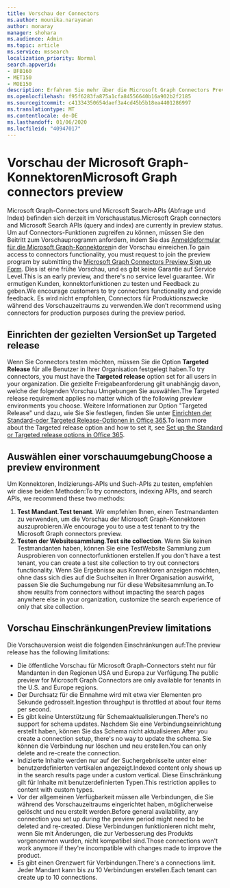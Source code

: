 ```yaml
---
title: Vorschau der Connectors
ms.author: mounika.narayanan
author: monaray
manager: shohara
ms.audience: Admin
ms.topic: article
ms.service: mssearch
localization_priority: Normal
search.appverid:
- BFB160
- MET150
- MOE150
description: Erfahren Sie mehr über die Microsoft Graph Connectors Preview für Microsoft Search.
ms.openlocfilehash: f95f6283fa875a1cfa84556640b16a902b2f2185
ms.sourcegitcommit: c41334350654daef3a4cd45b5b18ea4401286997
ms.translationtype: MT
ms.contentlocale: de-DE
ms.lasthandoff: 01/06/2020
ms.locfileid: "40947017"
---
```

# <a name="microsoft-graph-connectors-preview"></a><span data-ttu-id="30d1c-103">Vorschau der Microsoft Graph-Konnektoren</span><span class="sxs-lookup"><span data-stu-id="30d1c-103">Microsoft Graph connectors preview</span></span>

<span data-ttu-id="30d1c-104">Microsoft Graph-Connectors und Microsoft Search-APIs (Abfrage und Index) befinden sich derzeit im Vorschaustatus.</span><span class="sxs-lookup"><span data-stu-id="30d1c-104">Microsoft Graph connectors and Microsoft Search APIs (query and index) are currently in preview status.</span></span> <span data-ttu-id="30d1c-105">Um auf Connectors-Funktionen zugreifen zu können, müssen Sie den Beitritt zum Vorschauprogramm anfordern, indem Sie das <a href="https://forms.office.com/Pages/ResponsePage.aspx?id=v4j5cvGGr0GRqy180BHbRxWYgu82J_RFnMMATAS6_chUNVYwNU1CMDNZUDBSSDZKWVo2RDJDRjRLQi4u" target="_blank">Anmeldeformular für die Microsoft Graph-Konnektoren</a>in der Vorschau einreichen.</span><span class="sxs-lookup"><span data-stu-id="30d1c-105">To gain access to connectors functionality, you must request to join the preview program by submitting the <a href="https://forms.office.com/Pages/ResponsePage.aspx?id=v4j5cvGGr0GRqy180BHbRxWYgu82J_RFnMMATAS6_chUNVYwNU1CMDNZUDBSSDZKWVo2RDJDRjRLQi4u" target="_blank">Microsoft Graph Connectors Preview Sign up Form</a>.</span></span> <span data-ttu-id="30d1c-106">Dies ist eine frühe Vorschau, und es gibt keine Garantie auf Service Level.</span><span class="sxs-lookup"><span data-stu-id="30d1c-106">This is an early preview, and there's no service level guarantee.</span></span> <span data-ttu-id="30d1c-107">Wir ermutigen Kunden, konnektorfunktionen zu testen und Feedback zu geben.</span><span class="sxs-lookup"><span data-stu-id="30d1c-107">We encourage customers to try connectors functionality and provide feedback.</span></span> <span data-ttu-id="30d1c-108">Es wird nicht empfohlen, Connectors für Produktionszwecke während des Vorschauzeitraums zu verwenden.</span><span class="sxs-lookup"><span data-stu-id="30d1c-108">We don’t recommend using connectors for production purposes during the preview period.</span></span>

## <a name="set-up-targeted-release"></a><span data-ttu-id="30d1c-109">Einrichten der gezielten Version</span><span class="sxs-lookup"><span data-stu-id="30d1c-109">Set up Targeted release</span></span>
<span data-ttu-id="30d1c-110">Wenn Sie Connectors testen möchten, müssen Sie die Option **Targeted Release** für alle Benutzer in Ihrer Organisation festgelegt haben.</span><span class="sxs-lookup"><span data-stu-id="30d1c-110">To try connectors, you must have the **Targeted release** option set for all users in your organization.</span></span> <span data-ttu-id="30d1c-111">Die gezielte Freigabeanforderung gilt unabhängig davon, welche der folgenden Vorschau Umgebungen Sie auswählen.</span><span class="sxs-lookup"><span data-stu-id="30d1c-111">The Targeted release requirement applies no matter which of the following preview environments you choose.</span></span>
<span data-ttu-id="30d1c-112">Weitere Informationen zur Option "Targeted Release" und dazu, wie Sie Sie festlegen, finden Sie unter <a href="https://docs.microsoft.com/office365/admin/manage/release-options-in-office-365?view=o365-worldwide" target="_blank">Einrichten der Standard-oder Targeted Release-Optionen in Office 365</a>.</span><span class="sxs-lookup"><span data-stu-id="30d1c-112">To learn more about the Targeted release option and how to set it, see <a href="https://docs.microsoft.com/office365/admin/manage/release-options-in-office-365?view=o365-worldwide" target="_blank">Set up the Standard or Targeted release options in Office 365</a>.</span></span>

## <a name="choose-a-preview-environment"></a><span data-ttu-id="30d1c-113">Auswählen einer vorschauumgebung</span><span class="sxs-lookup"><span data-stu-id="30d1c-113">Choose a preview environment</span></span> 
<span data-ttu-id="30d1c-114">Um Konnektoren, Indizierungs-APIs und Such-APIs zu testen, empfehlen wir diese beiden Methoden:</span><span class="sxs-lookup"><span data-stu-id="30d1c-114">To try connectors, indexing APIs, and search APIs, we recommend these two methods:</span></span>
1. <span data-ttu-id="30d1c-115">**Test Mandant**.</span><span class="sxs-lookup"><span data-stu-id="30d1c-115">**Test tenant**.</span></span>  <span data-ttu-id="30d1c-116">Wir empfehlen Ihnen, einen Testmandanten zu verwenden, um die Vorschau der Microsoft Graph-Konnektoren auszuprobieren.</span><span class="sxs-lookup"><span data-stu-id="30d1c-116">We encourage you to use a test tenant to try the Microsoft Graph connectors preview.</span></span>
2. <span data-ttu-id="30d1c-117">**Testen der Websitesammlung**.</span><span class="sxs-lookup"><span data-stu-id="30d1c-117">**Test site collection**.</span></span> <span data-ttu-id="30d1c-118">Wenn Sie keinen Testmandanten haben, können Sie eine TestWebsite Sammlung zum Ausprobieren von connectorfunktionen erstellen.</span><span class="sxs-lookup"><span data-stu-id="30d1c-118">If you don't have a test tenant, you can create a test site collection to try out connectors functionality.</span></span> <span data-ttu-id="30d1c-119">Wenn Sie Ergebnisse aus Konnektoren anzeigen möchten, ohne dass sich dies auf die Suchseiten in Ihrer Organisation auswirkt, passen Sie die Suchumgebung nur für diese Websitesammlung an.</span><span class="sxs-lookup"><span data-stu-id="30d1c-119">To show results from connectors without impacting the search pages anywhere else in your organization, customize the search experience of only that site collection.</span></span>

## <a name="preview-limitations"></a><span data-ttu-id="30d1c-120">Vorschau Einschränkungen</span><span class="sxs-lookup"><span data-stu-id="30d1c-120">Preview limitations</span></span>
<span data-ttu-id="30d1c-121">Die Vorschauversion weist die folgenden Einschränkungen auf:</span><span class="sxs-lookup"><span data-stu-id="30d1c-121">The preview release has the following limitations:</span></span>
* <span data-ttu-id="30d1c-122">Die öffentliche Vorschau für Microsoft Graph-Connectors steht nur für Mandanten in den Regionen USA und Europa zur Verfügung.</span><span class="sxs-lookup"><span data-stu-id="30d1c-122">The public preview for Microsoft Graph Connectors are only available for tenants in the U.S. and Europe regions.</span></span> 
* <span data-ttu-id="30d1c-123">Der Durchsatz für die Einnahme wird mit etwa vier Elementen pro Sekunde gedrosselt.</span><span class="sxs-lookup"><span data-stu-id="30d1c-123">Ingestion throughput is throttled at about four items per second.</span></span>
* <span data-ttu-id="30d1c-124">Es gibt keine Unterstützung für Schemaaktualisierungen.</span><span class="sxs-lookup"><span data-stu-id="30d1c-124">There's no support for schema updates.</span></span> <span data-ttu-id="30d1c-125">Nachdem Sie eine Verbindungseinrichtung erstellt haben, können Sie das Schema nicht aktualisieren.</span><span class="sxs-lookup"><span data-stu-id="30d1c-125">After you create a connection setup, there's no way to update the schema.</span></span> <span data-ttu-id="30d1c-126">Sie können die Verbindung nur löschen und neu erstellen.</span><span class="sxs-lookup"><span data-stu-id="30d1c-126">You can only delete and re-create the connection.</span></span>
* <span data-ttu-id="30d1c-127">Indizierte Inhalte werden nur auf der Suchergebnisseite unter einer benutzerdefinierten vertikalen angezeigt.</span><span class="sxs-lookup"><span data-stu-id="30d1c-127">Indexed content only shows up in the search results page under a custom vertical.</span></span> <span data-ttu-id="30d1c-128">Diese Einschränkung gilt für Inhalte mit benutzerdefinierten Typen.</span><span class="sxs-lookup"><span data-stu-id="30d1c-128">This restriction applies to content with custom types.</span></span>
* <span data-ttu-id="30d1c-129">Vor der allgemeinen Verfügbarkeit müssen alle Verbindungen, die Sie während des Vorschauzeitraums eingerichtet haben, möglicherweise gelöscht und neu erstellt werden.</span><span class="sxs-lookup"><span data-stu-id="30d1c-129">Before general availability, any connection you set up during the preview period might need to be deleted and re-created.</span></span> <span data-ttu-id="30d1c-130">Diese Verbindungen funktionieren nicht mehr, wenn Sie mit Änderungen, die zur Verbesserung des Produkts vorgenommen wurden, nicht kompatibel sind.</span><span class="sxs-lookup"><span data-stu-id="30d1c-130">Those connections won't work anymore if they're incompatible with changes made to improve the product.</span></span>
* <span data-ttu-id="30d1c-131">Es gibt einen Grenzwert für Verbindungen.</span><span class="sxs-lookup"><span data-stu-id="30d1c-131">There's a connections limit.</span></span> <span data-ttu-id="30d1c-132">Jeder Mandant kann bis zu 10 Verbindungen erstellen.</span><span class="sxs-lookup"><span data-stu-id="30d1c-132">Each tenant can create up to 10 connections.</span></span>
